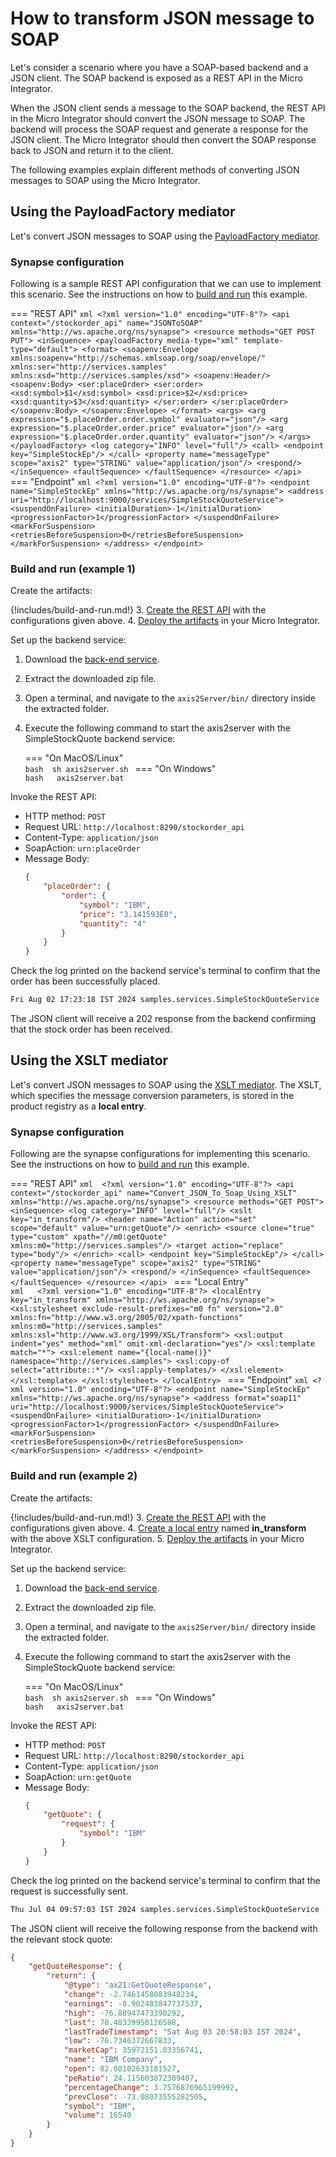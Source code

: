 # How to transform JSON message to SOAP

Let's consider a scenario where you have a SOAP-based backend and a JSON client. The SOAP backend is exposed as a REST API in the Micro Integrator. 

When the JSON client sends a message to the SOAP backend, the REST API in the Micro Integrator should convert the JSON message to SOAP. The backend will process the SOAP request and generate a response for the JSON client. The Micro Integrator should then convert the SOAP response back to JSON and return it to the client.

The following examples explain different methods of converting JSON messages to SOAP using the Micro Integrator.

## Using the PayloadFactory mediator

Let's convert JSON messages to SOAP using the [PayloadFactory mediator]({{base_path}}/reference/mediators/payloadfactory-mediator).

### Synapse configuration
Following is a sample REST API configuration that we can use to implement this scenario. See the instructions on how to [build and run](#build-and-run-example-1) this example.

=== "REST API"
    ```xml
    <?xml version="1.0" encoding="UTF-8"?>
    <api context="/stockorder_api" name="JSONToSOAP" xmlns="http://ws.apache.org/ns/synapse">
        <resource methods="GET POST PUT">
            <inSequence>
                <payloadFactory media-type="xml" template-type="default">
                    <format>
                        <soapenv:Envelope xmlns:soapenv="http://schemas.xmlsoap.org/soap/envelope/" xmlns:ser="http://services.samples" xmlns:xsd="http://services.samples/xsd">
                            <soapenv:Header/>
                            <soapenv:Body>
                                <ser:placeOrder>
                                    <ser:order>
                                        <xsd:symbol>$1</xsd:symbol>
                                        <xsd:price>$2</xsd:price>
                                        <xsd:quantity>$3</xsd:quantity>
                                    </ser:order>
                                </ser:placeOrder>
                            </soapenv:Body>
                        </soapenv:Envelope>
                    </format>
                    <args>
                        <arg expression="$.placeOrder.order.symbol" evaluator="json"/>
                        <arg expression="$.placeOrder.order.price" evaluator="json"/>
                        <arg expression="$.placeOrder.order.quantity" evaluator="json"/>
                    </args>
                </payloadFactory>
                <log category="INFO" level="full"/>
                <call>
                    <endpoint key="SimpleStockEp"/>
                </call>
                <property name="messageType" scope="axis2" type="STRING" value="application/json"/>
                <respond/>
            </inSequence>
            <faultSequence>
            </faultSequence>
        </resource>
    </api>
    ```
=== "Endpoint"
    ```xml
    <?xml version="1.0" encoding="UTF-8"?>
    <endpoint name="SimpleStockEp" xmlns="http://ws.apache.org/ns/synapse">
        <address uri="http://localhost:9000/services/SimpleStockQuoteService">
            <suspendOnFailure>
                <initialDuration>-1</initialDuration>
                <progressionFactor>1</progressionFactor>
            </suspendOnFailure>
            <markForSuspension>
                <retriesBeforeSuspension>0</retriesBeforeSuspension>
            </markForSuspension>
        </address>
    </endpoint>
    ```

### Build and run (example 1)

Create the artifacts:

{!includes/build-and-run.md!}
3. [Create the REST API]({{base_path}}/develop/creating-artifacts/creating-an-api) with the configurations given above.
4. [Deploy the artifacts]({{base_path}}/develop/deploy-artifacts) in your Micro Integrator.

Set up the backend service:

1. Download the [back-end service](https://github.com/wso2-docs/WSO2_EI/blob/master/Back-End-Service/axis2Server.zip).
2. Extract the downloaded zip file.
3. Open a terminal, and navigate to the `axis2Server/bin/` directory inside the extracted folder.
4. Execute the following command to start the axis2server with the SimpleStockQuote backend service:
 
    === "On MacOS/Linux"        
          ```bash 
          sh axis2server.sh
          ```
    === "On Windows"               
          ```bash  
          axis2server.bat
          ```

Invoke the REST API:

- HTTP method: `POST`
- Request URL: `http://localhost:8290/stockorder_api`
- Content-Type: `application/json`
- SoapAction: `urn:placeOrder`
- Message Body:
    ```json
    {
        "placeOrder": {
            "order": {
                "symbol": "IBM",
                "price": "3.141593E0",
                "quantity": "4"
            }
        }
    }
    ```

Check the log printed on the backend service's terminal to confirm that the order has been successfully placed.

```xml
Fri Aug 02 17:23:18 IST 2024 samples.services.SimpleStockQuoteService  :: Accepted order #1 for : 4 stocks of IBM at $ 3.141593
```

The JSON client will receive a 202 response from the backend confirming that the stock order has been received.

## Using the XSLT mediator

Let's convert JSON messages to SOAP using the [XSLT mediator]({{base_path}}/reference/mediators/xslt-mediator). The XSLT, which specifies the message conversion parameters, is stored in the product registry as a **local entry**.

### Synapse configuration
Following are the synapse configurations for implementing this scenario. See the instructions on how to [build and run](#build-and-run-example-2) this example.

=== "REST API"
    ```xml 
    <?xml version="1.0" encoding="UTF-8"?>
    <api context="/stockorder_api" name="Convert_JSON_To_Soap_Using_XSLT" xmlns="http://ws.apache.org/ns/synapse">
        <resource methods="GET POST">
            <inSequence>
                <log category="INFO" level="full"/>
                <xslt key="in_transform"/>
                <header name="Action" action="set" scope="default" value="urn:getQuote"/>
                <enrich>
                    <source clone="true" type="custom" xpath="//m0:getQuote" xmlns:m0="http://services.samples"/>
                    <target action="replace" type="body"/>
                </enrich>
                <call>
                    <endpoint key="SimpleStockEp"/>
                </call>
                <property name="messageType" scope="axis2" type="STRING" value="application/json"/>
                <respond/>
            </inSequence>
            <faultSequence>
            </faultSequence>
        </resource>
    </api>
    ```
=== "Local Entry"    
    ```xml  
    <?xml version="1.0" encoding="UTF-8"?>
    <localEntry key="in_transform" xmlns="http://ws.apache.org/ns/synapse">
        <xsl:stylesheet exclude-result-prefixes="m0 fn" version="2.0" xmlns:fn="http://www.w3.org/2005/02/xpath-functions" xmlns:m0="http://services.samples" xmlns:xsl="http://www.w3.org/1999/XSL/Transform">
            <xsl:output indent="yes" method="xml" omit-xml-declaration="yes"/>
            <xsl:template match="*">
                <xsl:element name="{local-name()}" namespace="http://services.samples">
                    <xsl:copy-of select="attribute::*"/>
                    <xsl:apply-templates/>
                </xsl:element>
            </xsl:template>
        </xsl:stylesheet>
    </localEntry>
    ```
=== "Endpoint"
    ```xml
    <?xml version="1.0" encoding="UTF-8"?>
    <endpoint name="SimpleStockEp" xmlns="http://ws.apache.org/ns/synapse">
        <address format="soap11" uri="http://localhost:9000/services/SimpleStockQuoteService">
            <suspendOnFailure>
                <initialDuration>-1</initialDuration>
                <progressionFactor>1</progressionFactor>
            </suspendOnFailure>
            <markForSuspension>
                <retriesBeforeSuspension>0</retriesBeforeSuspension>
            </markForSuspension>
        </address>
    </endpoint>
    ```

### Build and run (example 2)

Create the artifacts:

{!includes/build-and-run.md!}
3. [Create the REST API]({{base_path}}/develop/creating-artifacts/creating-an-api) with the configurations given above.
4. [Create a local entry]({{base_path}}/develop/creating-artifacts/registry/creating-local-registry-entries) named **in_transform** with the above XSLT configuration.
5. [Deploy the artifacts]({{base_path}}/develop/deploy-artifacts) in your Micro Integrator.

Set up the backend service:

1. Download the [back-end service](https://github.com/wso2-docs/WSO2_EI/blob/master/Back-End-Service/axis2Server.zip).
2. Extract the downloaded zip file.
3. Open a terminal, and navigate to the `axis2Server/bin/` directory inside the extracted folder.
4. Execute the following command to start the axis2server with the SimpleStockQuote backend service:

    === "On MacOS/Linux"   
          ```bash 
          sh axis2server.sh
          ```
    === "On Windows"                
          ```bash  
          axis2server.bat
          ```

Invoke the REST API:

- HTTP method: `POST`
- Request URL: `http://localhost:8290/stockorder_api`
- Content-Type: `application/json`
- SoapAction: `urn:getQuote`
- Message Body:
    ```json
    {
        "getQuote": {
            "request": {
                "symbol": "IBM"
            }
        }
    }
    ```

Check the log printed on the backend service's terminal to confirm that the request is successfully sent.

```xml
Thu Jul 04 09:57:03 IST 2024 samples.services.SimpleStockQuoteService :: Generating quote for : IBM
```

The JSON client will receive the following response from the backend with the relevant stock quote:

```json
{
    "getQuoteResponse": {
        "return": {
            "@type": "ax21:GetQuoteResponse",
            "change": -2.7461458083948234,
            "earnings": -8.902403847737537,
            "high": -76.88947473390292,
            "last": 78.48339950126588,
            "lastTradeTimestamp": "Sat Aug 03 20:58:03 IST 2024",
            "low": -76.7346372667833,
            "marketCap": 35972151.03356741,
            "name": "IBM Company",
            "open": 82.08102633181527,
            "peRatio": 24.115603872309407,
            "percentageChange": 3.7576876965199992,
            "prevClose": -73.08073555282505,
            "symbol": "IBM",
            "volume": 16540
        }
    }
}
```